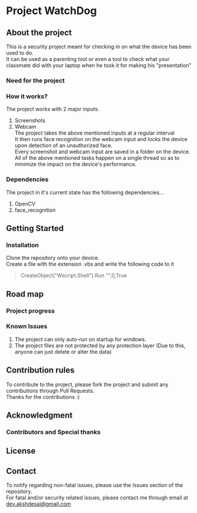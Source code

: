 # Project WatchDog  
  
## About the project  
This is a security project meant for checking in on what the device has been used to do.  
It can be used as a parenting tool or even a tool to check what your classmate did with your laptop when he took it for making his "presentation"  
  
### Need for the project  
  
### How it works?  
The project works with 2 major inputs.  
1. Screenshots  
2. Webcam  
The project takes the above mentioned inputs at a regular interval  
It then runs face recognition on the webcam input and locks the device upon detection of an unauthorized face.  
Every screenshot and webcam input are saved in a folder on the device.  
All of the above mentioned tasks happen on a single thread so as to minimize the impact on the device's performance.  
  
### Dependencies  
The project in it's current state has the following dependencies...  
1. OpenCV  
2. face_recognition  
  
## Getting Started  
### Installation  
Clone the repository onto your device.    
Create a file with the extension .vbs and write the following code to it   
> CreateObject("Wscript.Shell").Run "<Location of run.bat>",0,True  
  
## Road map  
### Project progress  
### Known Issues  
1. The project can only auto-run on startup for windows.  
2. The project files are not protected by any protection layer (Due to this, anyone can just delete or alter the data)  
  
## Contribution rules  
To contribute to the project, please fork the project and submit any contributions through Pull Requests.  
Thanks for the contributions :)  
  
## Acknowledgment  
### Contributors and Special thanks  
  
## License  
  
## Contact  
To notify regarding non-fatal issues, please use the Issues section of the repository.  
For fatal and/or security related issues, please contact me through email at dev.akshdesai@gmail.com  